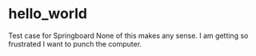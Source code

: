 # hello_world
Test case for Springboard
None of this makes any sense. I am getting so frustrated I want to punch the computer. 
